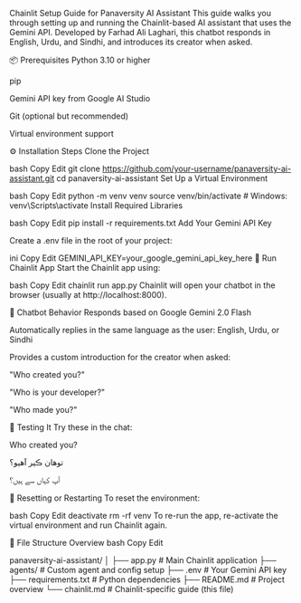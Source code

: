  Chainlit Setup Guide for Panaversity AI Assistant
This guide walks you through setting up and running the Chainlit-based AI assistant that uses the Gemini API. Developed by Farhad Ali Laghari, this chatbot responds in English, Urdu, and Sindhi, and introduces its creator when asked.

📦 Prerequisites
Python 3.10 or higher

pip

Gemini API key from Google AI Studio

Git (optional but recommended)

Virtual environment support

⚙️ Installation Steps
Clone the Project

bash
Copy
Edit
git clone https://github.com/your-username/panaversity-ai-assistant.git
cd panaversity-ai-assistant
Set Up a Virtual Environment

bash
Copy
Edit
python -m venv venv
source venv/bin/activate  # Windows: venv\Scripts\activate
Install Required Libraries

bash
Copy
Edit
pip install -r requirements.txt
Add Your Gemini API Key

Create a .env file in the root of your project:

ini
Copy
Edit
GEMINI_API_KEY=your_google_gemini_api_key_here
🚀 Run Chainlit App
Start the Chainlit app using:

bash
Copy
Edit
chainlit run app.py
Chainlit will open your chatbot in the browser (usually at http://localhost:8000).

🧠 Chatbot Behavior
Responds based on Google Gemini 2.0 Flash

Automatically replies in the same language as the user: English, Urdu, or Sindhi

Provides a custom introduction for the creator when asked:

"Who created you?"

"Who is your developer?"

"Who made you?"

🧪 Testing It
Try these in the chat:

Who created you?

توهان ڪير آهيو؟

آپ کہاں سے ہیں؟

🧼 Resetting or Restarting
To reset the environment:

bash
Copy
Edit
deactivate
rm -rf venv
To re-run the app, re-activate the virtual environment and run Chainlit again.

📁 File Structure Overview
bash
Copy
Edit






panaversity-ai-assistant/
│
├── app.py               # Main Chainlit application
├── agents/              # Custom agent and config setup
├── .env                 # Your Gemini API key
├── requirements.txt     # Python dependencies
├── README.md            # Project overview
└── chainlit.md          # Chainlit-specific guide (this file)



